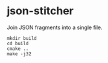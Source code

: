 # json-stitcher
Join JSON fragments into a single file.

```
mkdir build
cd build
cmake ..
make -j32
```
